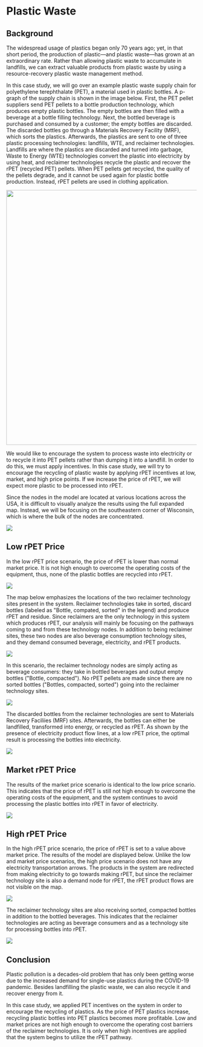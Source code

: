 <h1>Plastic Waste</h1>

<h2>Background</h2> 

<p>
    The widespread usage of plastics began only 70 years ago; yet, in that short period, the production of plastic—and plastic waste—has grown at an extraordinary rate. Rather than allowing plastic waste to accumulate in landfills, we can extract valuable products from plastic waste by using a resource-recovery plastic waste management method.
</p>

<p>
    In this case study, we will go over an example plastic waste supply chain for polyethylene terephthalate (PET), a material used in plastic bottles. A p-graph of the supply chain is shown in the image below. First, the PET pellet suppliers send PET pellets to a bottle production technology, which produces empty plastic bottles. The empty bottles are then filled with a beverage at a bottle filling technology. Next, the bottled beverage is purchased and consumed by a customer; the empty bottles are discarded. The discarded bottles go through a Materials Recovery Facility (MRF), which sorts the plastics. Afterwards, the plastics are sent to one of three plastic processing technologies: landfills, WTE, and reclaimer technologies. Landfills are where the plastics are discarded and turned into garbage, Waste to Energy (WTE) technologies convert the plastic into electricity by using heat, and reclaimer technologies recycle the plastic and recover the rPET (recycled PET) pellets. When PET pellets get recycled, the quality of the pellets degrade, and it cannot be used again for plastic bottle production. Instead, rPET pellets are used in clothing application. 
</p>

<img src="Pictures\plastic_waste\p_graph.png" width="2700" height="675">

<p>
    We would like to encourage the system to process waste into electricity or to recycle it into PET pellets rather than dumping it into a landfill. In order to do this, we must apply incentives. In this case study, we will try to encourage the recycling of plastic waste by applying rPET incentives at low, market, and high price points. If we increase the price of rPET, we will expect more plastic to be processed into rPET. 
</p>

<p>
    Since the nodes in the model are located at various locations across the USA, it is difficult to visually analyze the results using the full expanded map. Instead, we will be focusing on the southeastern corner of Wisconsin, which is where the bulk of the nodes are concentrated. 
</p>

<img src="Pictures\plastic_waste\expanded_map.png">

<h2>Low rPET Price</h2>

<p>
    In the low rPET price scenario, the price of rPET is lower than normal market price. It is not high enough to overcome the operating costs of the equipment, thus, none of the plastic bottles are recycled into rPET.  
</p>

<img src="Pictures\plastic_waste\low_price.png">

<p>
    The map below emphasizes the locations of the two reclaimer technology sites present in the system. Reclaimer technologies take in sorted, discard bottles (labeled as "Bottle, compated, sorted" in the legend) and produce rPET and residue. Since reclaimers are the only technology in this system which produces rPET, our analysis will mainly be focusing on the pathways coming to and from these technology nodes. In addition to being reclaimer sites, these two nodes are also beverage consumption technology sites, and they demand consumed beverage, electricity, and rPET products. 
</p>

<img src="Pictures\plastic_waste\low_price_1.png">

<p>
    In this scenario, the reclaimer technology nodes are simply acting as beverage consumers: they take in bottled beverages and output empty bottles ("Bottle, compacted"). No rPET pellets are made since there are no sorted bottles ("Bottles, compacted, sorted") going into the reclaimer technology sites.
</p>

<img src="Pictures\plastic_waste\low_price_2.png">

<p>
    The discarded bottles from the reclaimer technologies are sent to Materials Recovery Faciliies (MRF) sites. Afterwards, the bottles can either be landfilled, transformed into energy, or recycled as rPET. As shown by the presence of electricity product flow lines, at a low rPET price, the optimal result is processing the bottles into electricity. 
</p>

<img src="Pictures\plastic_waste\low_price_3.png">

<h2>Market rPET Price</h2>

<p>
    The results of the market price scenario is identical to the low price scnario. This indicates that the price of rPET is still not high enough to overcome the operating costs of the equipment, and the system continues to avoid processing the plastic bottles into rPET in favor of electricity. 
</p>

<img src="Pictures\plastic_waste\market_price.png">

<h2>High rPET Price</h2>

<p>
    In the high rPET price scenario, the price of rPET is set to a value above market price. The results of the model are displayed below. Unlike the low and market price scenarios, the high price scenario does not have any electricity transportation arrows. The products in the system are redirected from making electricity to go towards making rPET, but since the reclaimer technology site is also a demand node for rPET, the rPET product flows are not visible on the map. 
</p>

<img src="Pictures\plastic_waste\high_price.png">

<p> 
    The reclaimer technology sites are also receiving sorted, compacted bottles in addition to the bottled beverages. This indicates that the reclaimer technologies are acting as beverage consumers and as a technology site for processing bottles into rPET. 
</p>

<img src="Pictures\plastic_waste\high_price_1.png">


<h2>Conclusion</h2>

<p>
    Plastic pollution is a decades-old problem that has only been getting worse due to the increased demand for single-use plastics during the COVID-19 pandemic. Besides landfilling the plastic waste, we can also recycle it and recover energy from it. 
</p>

<p>
    In this case study, we applied PET incentives on the system in order to encourage the recycling of plastics. As the price of PET plastics increase, recycling plastic bottles into PET plastics becomes more profitable. Low and market prices are not high enough to overcome the operating cost barriers of the reclaimer technologies. It is only when high incentives are applied that the system begins to utilize the rPET pathway. 
</p>
